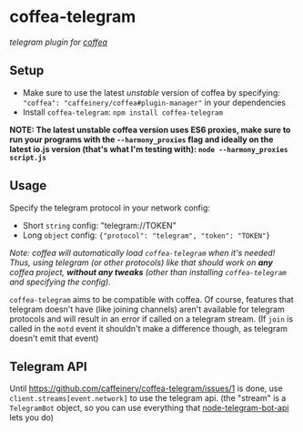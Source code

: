 # coffea-telegram

_telegram plugin for [coffea](https://github.com/caffeinery/coffea/)_


## Setup

 * Make sure to use the latest *unstable* version of coffea by specifying: `"coffea": "caffeinery/coffea#plugin-manager"` in your dependencies
 * Install `coffea-telegram`: `npm install coffea-telegram`

__NOTE: The latest unstable coffea version uses ES6 proxies, make sure to run your programs with the `--harmony_proxies` flag and ideally on the latest io.js version (that's what I'm testing with): `node --harmony_proxies script.js`__


## Usage

Specify the telegram protocol in your network config:

 * Short `string` config: "telegram://TOKEN"
 * Long `object` config: `{"protocol": "telegram", "token": "TOKEN"}`

_Note: coffea will automatically load `coffea-telegram` when it's needed! Thus, using telegram (or other protocols) like that should work on **any** coffea project, **without any tweaks** (other than installing `coffea-telegram` and specifying the config)._

`coffea-telegram` aims to be compatible with coffea. Of course, features that telegram doesn't have (like joining channels) aren't available for telegram protocols and will result in an error if called on a telegram stream. (If `join` is called in the `motd` event it shouldn't make a difference though, as telegram doesn't emit that event)


## Telegram API

Until https://github.com/caffeinery/coffea-telegram/issues/1 is done, use `client.streams[event.network]` to use the telegram api. (the "stream" is a `TelegramBot` object, so you can use everything that [node-telegram-bot-api](https://github.com/yagop/node-telegram-bot-api) lets you do)